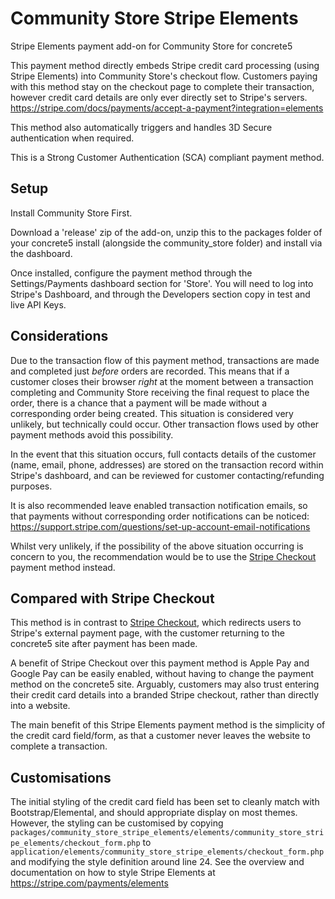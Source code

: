 # Community Store Stripe Elements
Stripe Elements payment add-on for Community Store for concrete5

This payment method directly embeds Stripe credit card processing (using Stripe Elements) into Community Store's checkout flow.
Customers paying with this method stay on the checkout page to complete their transaction, however credit card details are only ever directly set to Stripe's servers.
https://stripe.com/docs/payments/accept-a-payment?integration=elements

This method also automatically triggers and handles 3D Secure authentication when required.

This is a Strong Customer Authentication (SCA) compliant payment method.

## Setup
Install Community Store First.

Download a 'release' zip of the add-on, unzip this to the packages folder of your concrete5 install (alongside the community_store folder) and install via the dashboard.

Once installed, configure the payment method through the Settings/Payments dashboard section for 'Store'. 
You will need to log into Stripe's Dashboard, and through the Developers section copy in test and live API Keys.
 
## Considerations
Due to the transaction flow of this payment method, transactions are made and completed just _before_ orders are recorded.
This means that if a customer closes their browser _right_ at the moment between a transaction completing and Community Store receiving the final request to place the order, there is a chance that a payment will be made without a corresponding order being created.
This situation is considered very unlikely, but technically could occur. Other transaction flows used by other payment methods avoid this possibility.

In the event that this situation occurs, full contacts details of the customer (name, email, phone, addresses) are stored on the transaction record within Stripe's dashboard, and can be reviewed for customer contacting/refunding purposes.

It is also recommended leave enabled transaction notification emails, so that payments without corresponding order notifications can be noticed:
https://support.stripe.com/questions/set-up-account-email-notifications

Whilst very unlikely, if the possibility of the above situation occurring is concern to you, the recommendation would be to use the [Stripe Checkout](https://github.com/concrete5-community-store/community_store_stripe_checkout) payment method instead.


## Compared with Stripe Checkout

This method is in contrast to [Stripe Checkout](https://github.com/concrete5-community-store/community_store_stripe_checkout), which redirects users to Stripe's external payment page, with the customer returning to the concrete5 site after payment has been made.

A benefit of Stripe Checkout over this payment method is Apple Pay and Google Pay can be easily enabled, without having to change the payment method on the concrete5 site. 
Arguably, customers may also trust entering their credit card details into a branded Stripe checkout, rather than directly into a website. 

The main benefit of this Stripe Elements payment method is the simplicity of the credit card field/form, as that a customer never leaves the website to complete a transaction.

## Customisations

The initial styling of the credit card field has been set to cleanly match with Bootstrap/Elemental, and should appropriate display on most themes.
However, the styling can be customised by copying `packages/community_store_stripe_elements/elements/community_store_stripe_elements/checkout_form.php` to
`application/elements/community_store_stripe_elements/checkout_form.php` and modifying the style definition around line 24.
See the overview and documentation on how to style Stripe Elements at https://stripe.com/payments/elements
